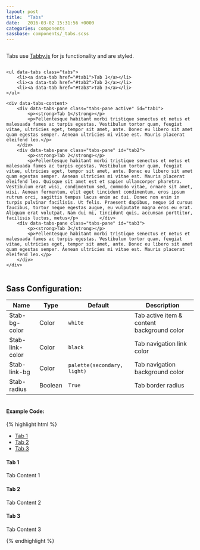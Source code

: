 ```yaml
---
layout: post
title:  "Tabs"
date:   2016-03-02 15:31:56 +0000
categories: components
sassbase: components/_tabs.scss
---
```


<div class="row column">
    <p class="lead-text">Tabs use <a href="https://github.com/cferdinandi/tabby">Tabby.js</a> for js functionality and are styled.</p>
</div>

<div class="row column">

    <ul data-tabs class="tabs">
        <li><a data-tab href="#tab1">Tab 1</a></li>
        <li><a data-tab href="#tab2">Tab 2</a></li>
        <li><a data-tab href="#tab3">Tab 3</a></li>
    </ul>

    <div data-tabs-content>
        <div data-tabs-pane class="tabs-pane active" id="tab1">
            <p><strong>Tab 1</strong></p>
            <p>Pellentesque habitant morbi tristique senectus et netus et malesuada fames ac turpis egestas. Vestibulum tortor quam, feugiat vitae, ultricies eget, tempor sit amet, ante. Donec eu libero sit amet quam egestas semper. Aenean ultricies mi vitae est. Mauris placerat eleifend leo.</p>
        </div>
        <div data-tabs-pane class="tabs-pane" id="tab2">
            <p><strong>Tab 2</strong></p>
            <p>Pellentesque habitant morbi tristique senectus et netus et malesuada fames ac turpis egestas. Vestibulum tortor quam, feugiat vitae, ultricies eget, tempor sit amet, ante. Donec eu libero sit amet quam egestas semper. Aenean ultricies mi vitae est. Mauris placerat eleifend leo. Quisque sit amet est et sapien ullamcorper pharetra. Vestibulum erat wisi, condimentum sed, commodo vitae, ornare sit amet, wisi. Aenean fermentum, elit eget tincidunt condimentum, eros ipsum rutrum orci, sagittis tempus lacus enim ac dui. Donec non enim in turpis pulvinar facilisis. Ut felis. Praesent dapibus, neque id cursus faucibus, tortor neque egestas augue, eu vulputate magna eros eu erat. Aliquam erat volutpat. Nam dui mi, tincidunt quis, accumsan porttitor, facilisis luctus, metus</p>        </div>
        <div data-tabs-pane class="tabs-pane" id="tab3">
            <p><strong>Tab 3</strong></p>
            <p>Pellentesque habitant morbi tristique senectus et netus et malesuada fames ac turpis egestas. Vestibulum tortor quam, feugiat vitae, ultricies eget, tempor sit amet, ante. Donec eu libero sit amet quam egestas semper. Aenean ultricies mi vitae est. Mauris placerat eleifend leo.</p>
        </div>
    </div>

</div>

<div class="row column">
    <h2>Sass Configuration:</h2>
    <table>
        <thead>
            <tr>
                <th>Name</th>
                <th>Type</th>
                <th>Default</th>
                <th>Description</th>
            </tr>
        </thead>
        <tbody>
            <tr>
                <td>$tab-bg-color</td>
                <td>Color</td>
                <td><code>white</code></td>
                <td>Tab active item &amp; content background color</td>
            </tr>
            <tr>
                <td>$tab-link-color</td>
                <td>Color</td>
                <td><code>black</code></td>
                <td>Tab navigation link color</td>
            </tr>
            <tr>
                <td>$tab-link-bg</td>
                <td>Color</td>
                <td><code>palette(secondary, light)</code></td>
                <td>Tab navigation background color</td>
            </tr>
            <tr>
                <td>$tab-radius</td>
                <td>Boolean</td>
                <td><code>True</code></td>
                <td>Tab border radius</td>
            </tr>
        </tbody>
    </table>
</div>

<div class="row column">
<h4>Example Code:</h4>
{% highlight html %}
<!-- Tab Navigation: -->
<nav>
    <ul data-tabs class="tabs">
        <li><a data-tab href="#tab1">Tab 1</a></li>
        <li><a data-tab href="#tab2">Tab 2</a></li>
        <li><a data-tab href="#tab3">Tab 3</a></li>
    </ul>
</nav>
<!-- Tab Content: -->
<div data-tabs-content>
    <div data-tabs-pane class="tabs-pane active" id="tab1">
        <h4>Tab 1</h4>
        <p>Tab Content 1</p>
    </div>
    <div data-tabs-pane class="tabs-pane" id="tab2">
        <h4>Tab 2</h4
        <p>Tab Content 2</p>
    </div>
    <div data-tabs-pane class="tabs-pane" id="tab3">
        <h4>Tab 3</h4>
        <p>Tab Content 3</p>
    </div>
</div>
{% endhighlight %}
</div>
